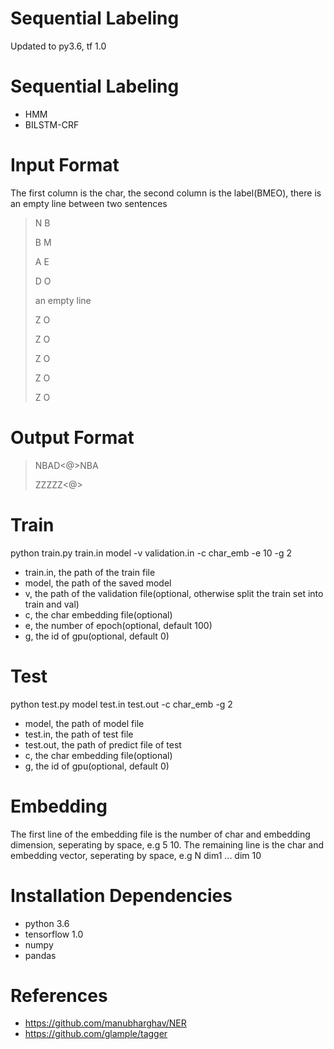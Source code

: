 # Sequential Labeling
Updated to py3.6, tf 1.0

# Sequential Labeling

- HMM
- BILSTM-CRF

# Input Format
The first column is the char, the second column is the label(BMEO), there is an empty line between two sentences
>N  B
>
>B	M
>
>A	E
>
>D	O
>
>an empty line
>
>Z	O
>
>Z	O
>
>Z	O
>
>Z	O
>
>Z	O

# Output Format
>NBAD\<@\>NBA
>
>ZZZZZ\<@\>

# Train
python train.py train.in model -v validation.in -c char_emb -e 10 -g 2
- train.in, the path of the train file
- model, the path of the saved model
- v, the path of the validation file(optional, otherwise split the train set into train and val)
- c, the char embedding file(optional)
- e, the number of epoch(optional, default 100)
- g, the id of gpu(optional, default 0)


# Test
python test.py model test.in test.out -c char_emb -g 2
- model, the path of model file
- test.in, the path of test file
- test.out, the path of predict file of test
- c, the char embedding file(optional)
- g, the id of gpu(optional, default 0)

# Embedding
The first line of the embedding file is the number of char and embedding dimension, seperating by space, e.g 5 10. The remaining line is the char and embedding vector, seperating by space, e.g N dim1 ... dim 10

# Installation Dependencies
- python 3.6
- tensorflow 1.0
- numpy
- pandas

# References
- https://github.com/manubharghav/NER
- https://github.com/glample/tagger
